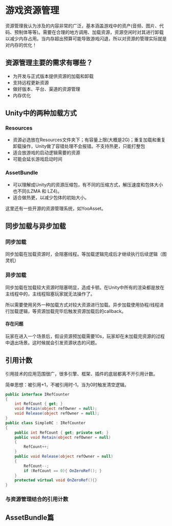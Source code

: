 # 游戏资源管理

资源管理我认为涉及的内容非常的广泛，基本涵盖游戏中的资产(音频、图片、代码、预制体等等)。需要在合理的地方调用、加载资源，资源空闲时对其进行卸载以减少内存占用。当内存超出预算可能导致游戏闪退，所以对资源的管理实际就是对内存的优化！

## 资源管理主要的需求有哪些？

- 为开发与正式版本提供资源的加载和卸载
- 支持远程更新资源
- 做好版本、平台、渠道的资源管理
- 内存优化

## Unity中的两种加载方式

### Resources

- 资源必选放在Resources文件夹下；有容量上限(大概是2G)；重复加载和重复卸载操作，Unity做了容错处理不会报错。不支持热更，只能打整包
- 适合放游戏的启动逻辑需要的资源
- 可能会延长游戏启动时间

### AssetBundle

- 可以理解成Unity内的资源压缩包，有不同的压缩方式，解压速度和包体大小也不同(LZMA 和 LZ4)。
- 适合做热更，以减少包体的初始大小。

这里还有一些开源的资源管理系统，如YooAsset。

## 同步加载与异步加载

### 同步加载

同步加载在加载资源时，会阻塞线程。等加载逻辑完成后才继续执行后续逻辑（图灵机）

### 异步加载

同步加载在加载较大资源时阻塞明显，造成卡顿。在Unity中所有的渲染都是放在主线程中的，主线程阻塞玩家就无法操作了。

所以需要使用另外一种加载方式对较大资源进行加载。异步加载使用协程/线程进行加载逻辑，等资源加载完毕后触发资源加载后的callback。

#### 存在问题

玩家在进入一个场景后，假设资源预加载需要10s，玩家却在未加载完资源的过程中退出场景。这时候就会引发资源状态的问题。

## 引用计数

引用技术的应用范围很广，很多引擎、框架、插件的底层都离不开引用计数。

简单思想：被引用+1，不被引用时-1，当为0时触发清空逻辑。

```c#
public interface IRefCounter
{
    int RefCount { get; }
    void Retain(object refOwner = null);
    void Release(object refOwner = null);
}
public class SimpleRC : IRefCounter
{
    public int RefCount { get; private set; }
    public void Retain(object refOwner = null)
    {
        RefCount++;
    }
    public void Release(object refOwner = null)
    {
        RefCount--;
        if (RefCount == 0){ OnZeroRef(); }
    }
    protected virtual void OnZeroRef(){}
}

```

### 与资源管理结合的引用计数



## AssetBundle篇




